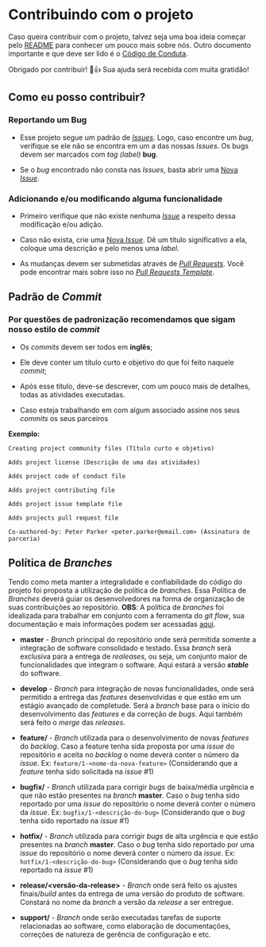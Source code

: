 # Contribuindo com o projeto

Caso queira contribuir com o projeto, talvez seja uma boa ideia começar pelo [README](https://github.com/radar-pi/fn-notify-infraction) para conhecer um pouco mais sobre nós.
Outro documento importante e que deve ser lido é o [Código de Conduta](https://github.com/radar-pi/git-docs/blob/master/docs/CODE_OF_CONDUCT.md).

Obrigado por contribuir! :tada::+1: Sua ajuda será recebida com muita gratidão!

## Como eu posso contribuir?

### Reportando um Bug

* Esse projeto segue um padrão de [_Issues_](https://github.com/radar-pi/git-docs/blob/master/.github/ISSUE_TEMPLATE.md). Logo, caso encontre um _bug_, verifique se ele não se encontra em um a das nossas _Issues_. Os bugs devem ser marcados com _tag (label)_ __bug__.

* Se o _bug_ encontrado não consta nas _Issues_, basta abrir uma [Nova _Issue_](https://github.com/radar-pi/fn-notify-infraction/issues/new).

### Adicionando e/ou modificando alguma funcionalidade

* Primeiro verifique que não existe nenhuma [_Issue_](https://github.com/radar-pi/fn-notify-infraction/issues) a respeito dessa modificação e/ou adição.

* Caso não exista, crie uma [Nova _Issue_](https://github.com/radar-pi/fn-notify-infraction/issues/new). Dê um título significativo a ela, coloque uma descrição e pelo menos uma _label_.

* As mudanças devem ser submetidas através de [_Pull Requests_](https://github.com/radar-pi/fn-notify-infraction/compare). Você pode encontrar mais sobre isso no [_Pull Requests Template_](https://github.com/radar-pi/git-docs/blob/master/.github/PULL_REQUEST_TEMPLATE.md).

## Padrão de _Commit_

### Por questões de padronização recomendamos que sigam nosso estilo de _commit_

* Os _commits_ devem ser todos em __inglês__;

* Ele deve conter um título curto e objetivo do que foi feito naquele _commit_;

* Após esse título, deve-se descrever, com um pouco mais de detalhes, todas as atividades executadas.

* Caso esteja trabalhando em com algum associado assine nos seus _commits_ os seus parceiros

__Exemplo:__

    Creating project community files (Título curto e objetivo)

    Adds project license (Descrição de uma das atividades)

    Adds project code of conduct file

    Adds project contributing file

    Adds project issue template file

    Adds projects pull request file

    Co-authored-by: Peter Parker <peter.parker@email.com> (Assinatura de parceria)

## Política de _Branches_

Tendo como meta manter a integralidade e confiabilidade do código do projeto foi proposta a utilização de política de _branches_.
Essa Política de _Branches_ deverá guiar os desenvolvedores na forma de organização de suas contribuições ao repositório.
__OBS__: A política de _branches_ foi idealizada para trabalhar em conjunto com a ferramenta do _git flow_, sua documentação e mais informações podem ser acessadas [aqui](https://github.com/nvie/gitflow).

* __master__ - _Branch_ principal do repositório onde será permitida somente a integração de software consolidado e testado. Essa _branch_ será exclusiva para a entrega de _realeases_, ou seja, um conjunto maior de funcionalidades que integram o software. Aqui estará a versão _**stable**_ do software.

* __develop__ - _Branch_ para integração de novas funcionalidades, onde será permitido a entrega das _features_ desenvolvidas e que estão em um estágio avançado de completude. Será a _branch_ base para o início do desenvolvimento das _features_ e da correção de _bugs_. Aqui também será feito o _merge_ das _releases_.

* __feature/<nome-da-feature>__ - _Branch_ utilizada para o desenvolvimento de novas _features_ do _backlog_. Caso a feature tenha sida proposta por uma _issue_ do repositório e aceita no _backlog_ o nome deverá conter o número da _issue_.
 Ex: `feature/1-<nome-da-nova-feature>` (Considerando que a _feature_ tenha sido solicitada na _issue_ #1)

* __bugfix/<nome-do-bug>__ - _Branch_ utilizada para corrigir _bugs_ de baixa/média urgência e que não estão presentes na _branch_ __master__. Caso o _bug_ tenha sido reportado por uma _issue_ do repositório o nome deverá conter o número da _issue_.
 Ex: `bugfix/1-<descrição-do-bug>` (Considerando que o _bug_ tenha sido reportado na _issue_ #1)

* __hotfix/<nome-do-bug>__ - _Branch_ utilizada para corrigir _bugs_ de alta urgência e que estão presentes na _branch_ __master__. Caso o _bug_ tenha sido reportado por uma _issue_ do repositório o nome deverá conter o número da _issue_.
 Ex: `hotfix/1-<descrição-do-bug>` (Considerando que o _bug_ tenha sido reportado na _issue_ #1)

* __release/<versão-da-release>__ - _Branch_ onde será feito os ajustes finais/_build_ antes da entrega de uma versão do produto de software. Constará no nome da _branch_ a versão da _release_ a ser entregue.

* __support/<tema-ou-natureza>__ - _Branch_ onde serão executadas tarefas de suporte relacionadas ao software, como elaboração de documentações, correções de natureza de gerência de configuração e etc.